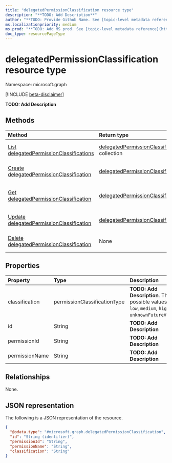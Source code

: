 ```yaml
---
title: "delegatedPermissionClassification resource type"
description: "**TODO: Add Description**"
author: "**TODO: Provide Github Name. See [topic-level metadata reference](https://msgo.azurewebsites.net/add/document/guidelines/metadata.html#topic-level-metadata)**"
ms.localizationpriority: medium
ms.prod: "**TODO: Add MS prod. See [topic-level metadata reference](https://msgo.azurewebsites.net/add/document/guidelines/metadata.html#topic-level-metadata)**"
doc_type: resourcePageType
---
```


# delegatedPermissionClassification resource type

Namespace: microsoft.graph

[!INCLUDE [beta-disclaimer](../../includes/beta-disclaimer.md)]

**TODO: Add Description**

## Methods
|Method|Return type|Description|
|:---|:---|:---|
|[List delegatedPermissionClassifications](../api/delegatedpermissionclassification-list.md)|[delegatedPermissionClassification](../resources/delegatedpermissionclassification.md) collection|Get a list of the [delegatedPermissionClassification](../resources/delegatedpermissionclassification.md) objects and their properties.|
|[Create delegatedPermissionClassification](../api/serviceprincipal-post-delegatedpermissionclassifications.md)|[delegatedPermissionClassification](../resources/delegatedpermissionclassification.md)|Create a new [delegatedPermissionClassification](../resources/delegatedpermissionclassification.md) object.|
|[Get delegatedPermissionClassification](../api/delegatedpermissionclassification-get.md)|[delegatedPermissionClassification](../resources/delegatedpermissionclassification.md)|Read the properties and relationships of a [delegatedPermissionClassification](../resources/delegatedpermissionclassification.md) object.|
|[Update delegatedPermissionClassification](../api/delegatedpermissionclassification-update.md)|[delegatedPermissionClassification](../resources/delegatedpermissionclassification.md)|Update the properties of a [delegatedPermissionClassification](../resources/delegatedpermissionclassification.md) object.|
|[Delete delegatedPermissionClassification](../api/delegatedpermissionclassification-delete.md)|None|Deletes a [delegatedPermissionClassification](../resources/delegatedpermissionclassification.md) object.|

## Properties
|Property|Type|Description|
|:---|:---|:---|
|classification|permissionClassificationType|**TODO: Add Description**. The possible values are: `low`, `medium`, `high`, `unknownFutureValue`.|
|id|String|**TODO: Add Description**|
|permissionId|String|**TODO: Add Description**|
|permissionName|String|**TODO: Add Description**|

## Relationships
None.

## JSON representation
The following is a JSON representation of the resource.
<!-- {
  "blockType": "resource",
  "keyProperty": "id",
  "@odata.type": "microsoft.graph.delegatedPermissionClassification",
  "openType": false
}
-->
``` json
{
  "@odata.type": "#microsoft.graph.delegatedPermissionClassification",
  "id": "String (identifier)",
  "permissionId": "String",
  "permissionName": "String",
  "classification": "String"
}
```

